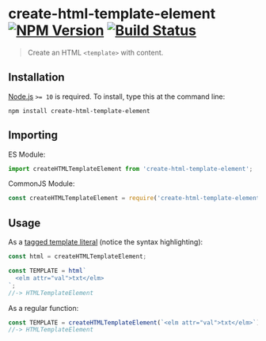 # create-html-template-element [![NPM Version][npm-image]][npm-url] [![Build Status][travis-image]][travis-url]

> Create an HTML `<template>` with content.


## Installation

[Node.js](http://nodejs.org/) `>= 10` is required. To install, type this at the command line:
```shell
npm install create-html-template-element
```


## Importing

ES Module:
```js
import createHTMLTemplateElement from 'create-html-template-element';
```

CommonJS Module:
```js
const createHTMLTemplateElement = require('create-html-template-element');
```


## Usage

As a [tagged template literal](https://developer.mozilla.org/en-US/docs/Web/JavaScript/Reference/Template_literals#Tagged_templates) (notice the syntax highlighting):
```js
const html = createHTMLTemplateElement;

const TEMPLATE = html`
  <elm attr="val">txt</elm>
`;
//-> HTMLTemplateElement
```

As a regular function:
```js
const TEMPLATE = createHTMLTemplateElement(`<elm attr="val">txt</elm>`);
//-> HTMLTemplateElement
```


[npm-image]: https://img.shields.io/npm/v/create-html-template-element.svg
[npm-url]: https://npmjs.com/package/create-html-template-element
[travis-image]: https://img.shields.io/travis/stevenvachon/create-html-template-element.svg
[travis-url]: https://travis-ci.org/stevenvachon/create-html-template-element
